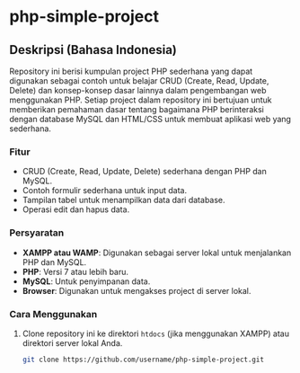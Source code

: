 # php-simple-project

## Deskripsi (Bahasa Indonesia)
Repository ini berisi kumpulan project PHP sederhana yang dapat digunakan sebagai contoh untuk belajar CRUD (Create, Read, Update, Delete) dan konsep-konsep dasar lainnya dalam pengembangan web menggunakan PHP. Setiap project dalam repository ini bertujuan untuk memberikan pemahaman dasar tentang bagaimana PHP berinteraksi dengan database MySQL dan HTML/CSS untuk membuat aplikasi web yang sederhana.

### Fitur
- CRUD (Create, Read, Update, Delete) sederhana dengan PHP dan MySQL.
- Contoh formulir sederhana untuk input data.
- Tampilan tabel untuk menampilkan data dari database.
- Operasi edit dan hapus data.

### Persyaratan
- **XAMPP atau WAMP**: Digunakan sebagai server lokal untuk menjalankan PHP dan MySQL.
- **PHP**: Versi 7 atau lebih baru.
- **MySQL**: Untuk penyimpanan data.
- **Browser**: Digunakan untuk mengakses project di server lokal.

### Cara Menggunakan
1. Clone repository ini ke direktori `htdocs` (jika menggunakan XAMPP) atau direktori server lokal Anda.
   ```bash
   git clone https://github.com/username/php-simple-project.git
